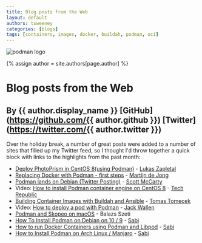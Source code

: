 ```yaml
---
title: Blog posts from the Web 
layout: default
authors: tsweeney
categories: [blogs]
tags: [containers, images, docker, buildah, podman, oci]
---
```

![podman logo](https://podman.io/images/podman.svg)

{% assign author = site.authors[page.author] %}

# Blog posts from the Web
## By {{ author.display_name }} [GitHub](https://github.com/{{ author.github }}) [Twitter](https://twitter.com/{{ author.twitter }})

Over the holiday break, a number of great posts were added to a number of sites that filled up my Twitter feed, so I thought I'd throw together a quick block with links to the highlights from the past month:

* [Deploy PhotoPrism in CentOS 8(using Podman)](https://lukas.zapletalovi.com/2020/01/deploy-photoprism-in-centos-80.html) - [Lukas Zapletal](https://lukas.zapletalovi.com/about_me.html)
* [Replacing Docker with  Podman - first steps](https://blog.martdj.nl/2020/01/13/replacing-docker-with-podman-first-steps/) - [Martijn de Jong](https://twitter.com/martdj)
* [Podman lands on Debian (Twitter Posting)](https://twitter.com/fatherlinux/status/1216807772458815493) - [Scott McCarty](https://twitter.com/fatherlinux)
* Video: [How to install Podman container engine on CentOS 8](https://www.techrepublic.com/videos/how-to-install-the-podman-container-engine-on-centos-8/#ftag=RSS56d97e7) - [Tech Republic](https://www.techrepublic.com/)
* [Building Container Images with Buildah and Ansible](https://blog.tomecek.net/post/building-containers-with-buildah-and-ansible/) - [Tomas Tomecek](https://twitter.com/tomastomec?lang=en)
* Video: [How to deploy a pod with Podman](https://www.techrepublic.com/article/how-to-deploy-a-pod-with-podman/#ftag=RSS56d97e7) - [Jack Wallen](https://twitter.com/jlwallen)
* [Podman and Skopeo on macOS](https://itnext.io/podman-and-skopeo-on-macos-1b3b9cf21e60) - Balazs Szeti
* [How To Install Podman on Debian on 10 / 9](https://www.osradar.com/how-to-install-podman-on-debian-on-10-9/) - [Sabi](https://www.osradar.com/author/sabi/)
* [How to run Docker Containers using Podman and Libpod](https://www.osradar.com/how-to-run-docker-containers-using-podman-and-libpod/) - [Sabi](https://www.osradar.com/author/sabi/)
* [How to Install Podman on Arch Linux / Manjaro](https://www.osradar.com/how-to-install-podman-on-arch-linux-manjaro/) - [Sabi](https://www.osradar.com/author/sabi/)
